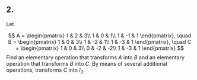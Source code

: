 ## 2. 

Let 

$$
A =
\begin{pmatrix}
1 & 2 & 3\\
1 & 0 & 1\\
1 & -1 & 1
\end{pmatrix},
\quad
B = 
\begin{pmatrix}
1 & 0 & 3\\
1 & -2 & 1\\
1 & -3 & 1
\end{pmatrix},
\quad
C = 
\begin{pmatrix}
1 & 0 & 3\\
0 & -2 & -2\\
1 & -3 & 1
\end{pmatrix}
$$
Find an elementary operation that transforms $A$ into $B$ and an elementary operation that transforms $B$ into $C$. By means of several additional operations, transforms $C$ into $I_3$. 

